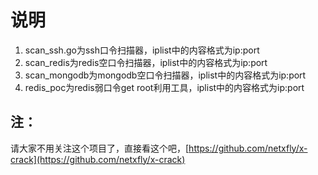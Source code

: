 # 说明
1. scan_ssh.go为ssh口令扫描器，iplist中的内容格式为ip:port
1. scan_redis为redis空口令扫描器，iplist中的内容格式为ip:port
1. scan_mongodb为mongodb空口令扫描器，iplist中的内容格式为ip:port
1. redis_poc为redis弱口令get root利用工具，iplist中的内容格式为ip:port

## 注：
请大家不用关注这个项目了，直接看这个吧，[https://github.com/netxfly/x-crack](https://github.com/netxfly/x-crack)
